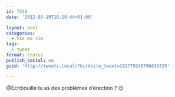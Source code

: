 ```yaml
---
id: 7558
date: '2012-03-19T16:28:44+01:00'

layout: post
categories:
  - Vis ma vie
tags:
  - tweet
format: status
publish_social: no
guid: 'http://tweets.local/?birdsite_tweet=181779245796835329'

---
```


@Ecribouille tu as des problèmes d’érection ? 😉